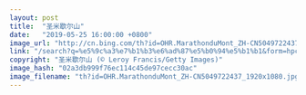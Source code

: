 ```yaml
---
layout: post
title:  "圣米歇尔山"
date:   "2019-05-25 16:00:00 +0800"
image_url: "http://cn.bing.com/th?id=OHR.MarathonduMont_ZH-CN5049722437_1920x1080.jpg&rf=LaDigue_1920x1080.jpg&pid=hp"
link: "/search?q=%e5%9c%a3%e7%b1%b3%e6%ad%87%e5%b0%94%e5%b1%b1&form=hpcapt&mkt=zh-cn"
copyright: "圣米歇尔山 (© Leroy Francis/Getty Images)"
image_hash: "02a3db999f76ec114c45de97cecc30ac"
image_filename: "th?id=OHR.MarathonduMont_ZH-CN5049722437_1920x1080.jpg&rf=LaDigue_1920x1080.jpg&pid=hp"
---
```

